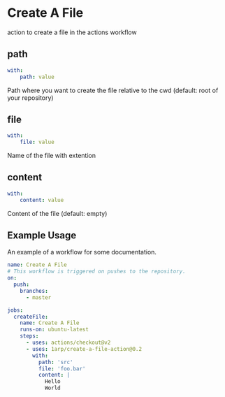 # Create A File
action to create a file in the actions workflow
## path
```yaml
with:
    path: value
```
Path where you want to create the file relative to the cwd (default: root of your repository)
## file
```yaml
with:
    file: value
```
Name of the file with extention
## content
```yaml
with:
    content: value
```
Content of the file (default: empty)

## Example Usage

An example of a workflow for some documentation.

````yml
name: Create A File
# This workflow is triggered on pushes to the repository.
on:
  push:
    branches:
      - master

jobs:
  createFile:
    name: Create A File
    runs-on: ubuntu-latest
    steps:
      - uses: actions/checkout@v2
      - uses: 1arp/create-a-file-action@0.2
        with:
          path: 'src'
          file: 'foo.bar'
          content: |
            Hello
            World
````
